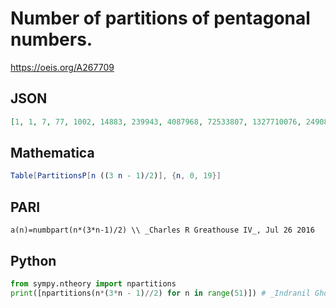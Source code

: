 # Number of partitions of pentagonal numbers\.
https://oeis.org/A267709
## JSON
```JSON
[1, 1, 7, 77, 1002, 14883, 239943, 4087968, 72533807, 1327710076, 24908858009, 476715857290, 9275102575355, 182973889854026, 3652430836071053, 73653287861850339, 1498478743590581081, 30724985147095051099, 634350763653787028583, 13177726323474524612308]
```
## Mathematica
```Mathematica
Table[PartitionsP[n ((3 n - 1)/2)], {n, 0, 19}]
```
## PARI
```PARI
a(n)=numbpart(n*(3*n-1)/2) \\ _Charles R Greathouse IV_, Jul 26 2016
```
## Python
```Python
from sympy.ntheory import npartitions
print([npartitions(n*(3*n - 1)//2) for n in range(51)]) # _Indranil Ghosh_, Apr 11 2017
```
